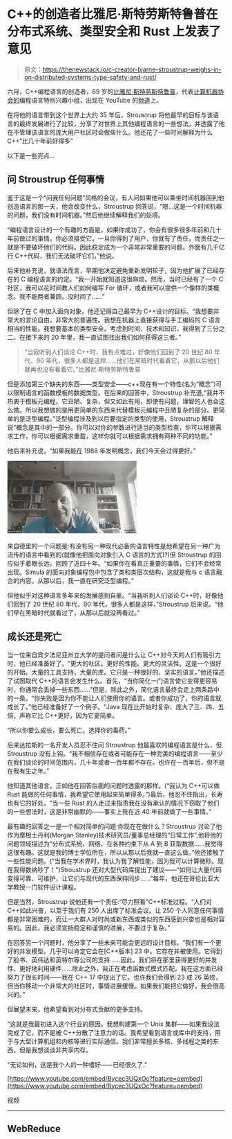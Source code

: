 # C++的创造者比雅尼·斯特劳斯特鲁普在分布式系统、类型安全和 Rust 上发表了意见

> 原文：<https://thenewstack.io/c-creator-bjarne-stroustrup-weighs-in-on-distributed-systems-type-safety-and-rust/>

六月，C++编程语言的创造者，69 岁的[比雅尼·斯特劳斯特鲁普](https://www.linkedin.com/in/bjarnestroustrup)，代表[计算机器协会的](https://www.acm.org/)编程语言特别兴趣小组，出现在 YouTube 的[频道](https://www.youtube.com/channel/UCwG9512Wm7jSS6Iqshz4Dpg)上。

在将他的语言带到这个世界上大约 35 年后，Stroustrup 将他最早的目标与该语言的最终发展进行了比较，分享了对世界上其他编程语言的一些想法，并透露了他在不管理该语言的庞大用户社区时会做些什么。他还花了一些时间解释为什么 C++“比几十年前好得多”

以下是一些亮点…

## 问 Stroustrup 任何事情

鉴于这是一个“问我任何问题”风格的会议，有人问如果他可以乘坐时间机器回到他创造语言的那一天，他会改变什么，Stroustrup 回答说，“嗯…这是一个时间机器的问题，我们没有时间机器。”然后他继续解释我们的处境。

“编程语言设计的一个有趣的方面是，如果你成功了，你会有很多很多年前和几十年前做过的事情，你必须接受它。一旦你得到了用户，你就有了责任，而责任之一就是不要破坏他们的代码。因此稳定成为一个非常非常重要的问题。外面有几千亿行 C++代码，我们无法破坏它们，”他说。

后来他补充说，就语法而言，早期他决定避免重新发明轮子，因为他扩展了已经存在的 C 编程语言的约定。“我一开始就知道这很麻烦。然而，当时已经有了一个 C 社区，我可以花时间教人们如何编写 For 循环，或者我可以提供一个像样的类概念。我不能两者兼顾。没时间了……”

但除了在 C 中加入面向对象，他还记得自己最早为 C++设计的目标。“我想要非常大的言论自由，非常大的普遍性。我想在机器上直接获得与手工编码的 C 语言相当的性能。我想要基本的类型安全。考虑到时间、技术和知识，我得到了三分之二。在接下来的 20 年里，我一直试图找出我们如何获得这三者。”

> “当我听到人们谈论 C++时，我有点难过，好像他们回到了 20 世纪 80 年代、90 年代，很多人都是这样……他们在黑暗时代看着它，从那以后他们就再也没有看着它。”比雅尼·斯特劳斯特鲁普

但是添加第三个缺失的东西——类型安全——c++现在有一个特性(名为“概念”)可以限制语言的函数模板的数据类型。在后来的回答中，Stroustrup 补充道,“我并不热衷于模板元编程。它丑陋、复杂，但又如此有用，即使有问题，理智的人也会这么做。所以我想做的是用更简单的东西来代替模板元编程中丑陋复杂的部分。更简单的是泛型编程。”泛型编程涉及到以后要指定的类型的使用，Stroustrup 解释说“概念是其中的一部分。你可以对你的参数进行适当的类型检查，你可以根据需求工作，你可以根据需求重载，这样你就可以根据需求拥有两种不同的功能。”

他后来补充说，“如果我能在 1988 年发明概念，我们今天会过得更好。”

![Bjarne Stroustrop smiling again - ask me anything 2020 (screenshot)](img/c495d7a1b0fc29ee4096e39babc0ef4c.png)

来自德里的一个问题是:有没有另一种现代必备的语言特性是他希望在另一种广为流传的语言中看到的(就像他把面向对象引入 C 语言的方式)?)但 Stroustrup 的回应似乎着眼长远，回顾了近四十年。“如果你在看真正重要的事情，它们不会经常出现。Simula 的面向对象编程包中包含了类和类层次结构，这就是我与 c 语言融合的内容。从那以后，我一直在研究泛型编程。”

但他似乎对这种语言多年来的发展感到自豪。“当我听到人们谈论 C++时，好像他们回到了 20 世纪 80 年代、90 年代，很多人都是这样，”Stroustrup 后来说。“他们早在黑暗时代就看过了，从那以后就没再看过。”

## 成长还是死亡

当一位来自宾夕法尼亚州立大学的提问者问是什么让 C++对今天的人们有吸引力时，他已经准备好了。“更大的社区。更好的性能。更大的灵活性。这是一个很好的开始。大量的工具支持，大量的库。它只是一种很好的、坚实的语言。”他还描述了试图取代 C++的语言会发生什么。首先，“当你简化一门语言使它变得更容易时，你通常会丢掉一些东西……”但是，除此之外，简化语言最终会走上两条路中的一条。“你失败是因为你不能让人们使用你的语言。或者你成功了，你的语言就成长了。”他已经准备好了一个例子。“Java 现在比开始时复杂、庞大了三、四、五倍，声称它比 C++更好，因为它更简单。

“所以你要么成长，要么死亡。选择你的毒药。”

后来达拉斯的一名开发人员忍不住问 Stroustrup 他最喜欢的编程语言是什么，但 Stroustrup 没有上钩。“我不相信存在或者可能存在一种完美的编程语言——至少在我们谈论的时间范围内，几十年或者一百年都不存在。也许在一百年后，但不是在我有生之年。”

他知道其他语言，正如他在回答后面的问题时透露的那样。(“我认为 C++可以做 Rust 能做的任何事情，我希望它使用起来简单得多。”)最后，他忍不住指出，长寿也有它的好处。“当一些 Rust 的人走过来指责我在没有承认的情况下窃取了他们的一些想法时，这是非常幽默的——事实上我在近 40 年前就做了一些事情。”

最有趣的回答之一是一个相对简单的问题:你现在在做什么？Stroustrup 讨论了他作为摩根士丹利(Morgan Stanley)技术研究员/董事总经理的“日常工作”,他将他的问题领域描述为“分布式系统、网络、在各种约束下从 A 到 B 获取数据……我觉得这很有趣。这就是我的博士学位所在，所以从那以后我就一直这么做。”他还接触了一些性能问题。(“当我在学术界时，我认为我了解性能，因为我可以计算微秒。现在我得数纳秒了！”)Stroustrup 还对大型代码库提出了建议——“如何让大量代码变得可靠、可维护，让它们与现代的东西保持同步……”每年，他还在哥伦比亚大学教授一门软件设计课程。

但是当然，Stroustrup 说他还有一个责任:“尽力照看”C++标准过程。“人们对 C++如此兴奋，以至于我们有 250 人出席了标准会议。让 250 个人同意任何事情都是非常困难的，而让一大群人对时尚或新东西或类似的东西感到兴奋也是相对容易的。因此，我必须宣扬稳定和谨慎的进展，不要过于复杂。”

在回答另一个问题时，他分享了一些未来可能会更远的设计目标。“我们有一个更好的并发模型。几乎可以肯定它会在[C++版本] 23 中。它存在并被使用。它得到了脸书、英伟达和英特尔等公司的支持……因此，我们将在那里获得更好的并发性，更好地利用硬件……除此之外，我正在考虑函数式模式匹配。我在这方面已经努力了很长时间——我在 C++ 17 中提出了它。也许我们会得到 23 或 26 英镑，但当你移动一个非常大的社区时，事情进展缓慢。如果我们能把它做好，我会很高兴的。”

但展望未来，他希望看到对分布式贡献的更多支持。

“这就是我最初进入这个行业的原因。我想构建第一个 Unix 集群——如果我设法完成了它，而不是被 C++分散了注意力的话。我希望看到语言或库中的支持，用于与大型计算机组和内核等进行实际通信。我们非常擅长多核、多线程之类的东西。但是我想谈谈非共享内存。

"无论如何，这是我个人的一种嗜好——已经很久了."

[https://www.youtube.com/embed/Bycec3UQxOc?feature=oembed](https://www.youtube.com/embed/Bycec3UQxOc?feature=oembed)

视频

* * *

## WebReduce

<svg xmlns:xlink="http://www.w3.org/1999/xlink" viewBox="0 0 68 31" version="1.1"><title>Group</title> <desc>Created with Sketch.</desc></svg>